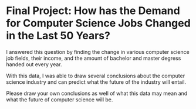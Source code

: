 # Final Project: How has the Demand for Computer Science Jobs Changed in the Last 50 Years?

I answered this question by finding the change in various computer science job fields, their income, and the amount of bachelor and master degress handed out every year.

With this data, I was able to draw several conclusions about the computer science industry and can predict what the future of the industry will entail.

Please draw your own conclusions as well of what this data may mean and what the future of computer science will be.
